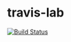 # travis-lab

[![Build Status](https://travis-ci.org/Valentinas35/travis-lab.svg?branch=master)](https://travis-ci.org/Valentinas35/travis-lab)